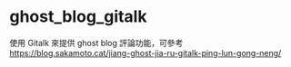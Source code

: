 # ghost_blog_gitalk

使用 Gitalk 來提供 ghost blog 評論功能，可參考 https://blog.sakamoto.cat/jiang-ghost-jia-ru-gitalk-ping-lun-gong-neng/

